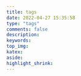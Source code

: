 ```yaml
---
title: tags
date: 2022-04-27 15:35:58
type: "tags"
comments: false
description:
keywords:
top_img:
katex:
aside:
highlight_shrink:
---
```

